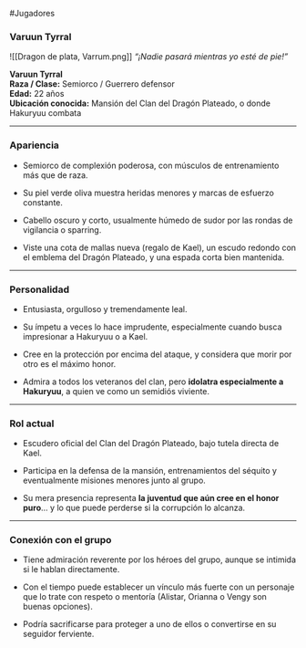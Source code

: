 #Jugadores
### **Varuun Tyrral**

![[Dragon de plata, Varrum.png]]
_“¡Nadie pasará mientras yo esté de pie!”_

**Varuun Tyrral**  
**Raza / Clase:** Semiorco / Guerrero defensor  
**Edad:** 22 años  
**Ubicación conocida:** Mansión del Clan del Dragón Plateado, o donde Hakuryuu combata

---

### Apariencia

- Semiorco de complexión poderosa, con músculos de entrenamiento más que de raza.
    
- Su piel verde oliva muestra heridas menores y marcas de esfuerzo constante.
    
- Cabello oscuro y corto, usualmente húmedo de sudor por las rondas de vigilancia o sparring.
    
- Viste una cota de mallas nueva (regalo de Kael), un escudo redondo con el emblema del Dragón Plateado, y una espada corta bien mantenida.
    

---

### Personalidad

- Entusiasta, orgulloso y tremendamente leal.
    
- Su ímpetu a veces lo hace imprudente, especialmente cuando busca impresionar a Hakuryuu o a Kael.
    
- Cree en la protección por encima del ataque, y considera que morir por otro es el máximo honor.
    
- Admira a todos los veteranos del clan, pero **idolatra especialmente a Hakuryuu**, a quien ve como un semidiós viviente.
    

---

### Rol actual

- Escudero oficial del Clan del Dragón Plateado, bajo tutela directa de Kael.
    
- Participa en la defensa de la mansión, entrenamientos del séquito y eventualmente misiones menores junto al grupo.
    
- Su mera presencia representa **la juventud que aún cree en el honor puro**… y lo que puede perderse si la corrupción lo alcanza.
    

---

### Conexión con el grupo

- Tiene admiración reverente por los héroes del grupo, aunque se intimida si le hablan directamente.
    
- Con el tiempo puede establecer un vínculo más fuerte con un personaje que lo trate con respeto o mentoría (Alistar, Orianna o Vengy son buenas opciones).
    
- Podría sacrificarse para proteger a uno de ellos o convertirse en su seguidor ferviente.